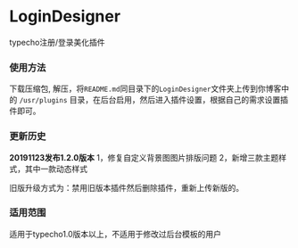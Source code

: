 # LoginDesigner
typecho注册/登录美化插件

### 使用方法
下载压缩包, 解压，将`README.md`同目录下的`LoginDesigner`文件夹上传到你博客中的 `/usr/plugins` 目录，在后台启用，然后进入插件设置，根据自己的需求设置插件即可。

### 更新历史
**20191123发布1.2.0版本**
1，修复自定义背景图图片排版问题
2，新增三款主题样式，其中一款动态样式

旧版升级方式为：禁用旧版本插件然后删除插件，重新上传新版的。



### 适用范围
适用于typecho1.0版本以上，不适用于修改过后台模板的用户
